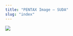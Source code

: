 ```yaml
---
title: "PENTAX Image – SUDA"
slug: "index"
---
```


[![](/wp-content/2011/12/96-300x225.jpg)](/wp-content/2011/12/96.jpg)